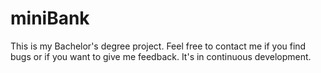 # miniBank
This is my Bachelor's degree project. Feel free to contact me if you find bugs or if you want to give me feedback.
It's in continuous development. 

